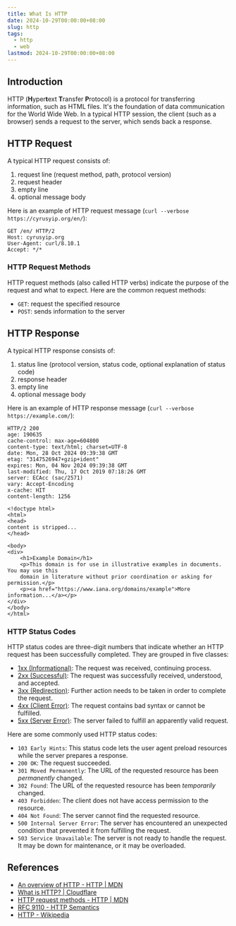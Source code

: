 ```yaml
---
title: What Is HTTP
date: 2024-10-29T00:00:00+08:00
slug: http
tags:
  - http
  - web
lastmod: 2024-10-29T00:00:00+08:00
---
```


## Introduction

HTTP (**H**yper**t**ext **T**ransfer **P**rotocol) is a protocol for transferring information, such as HTML files. It's the foundation of data communication for the World Wide Web. In a typical HTTP session, the client (such as a browser) sends a request to the server, which sends back a response.

## HTTP Request

A typical HTTP request consists of:

1. request line (request method, path, protocol version)
1. request header
1. empty line
1. optional message body

Here is an example of HTTP request message (`curl --verbose https://cyrusyip.org/en/`):

```text
GET /en/ HTTP/2
Host: cyrusyip.org
User-Agent: curl/8.10.1
Accept: */*

```

### HTTP Request Methods

HTTP request methods (also called HTTP verbs) indicate the purpose of the request and what to expect. Here are the common request methods:

- `GET`: request the specified resource
- `POST`: sends information to the server

## HTTP Response

A typical HTTP response consists of:

1. status line (protocol version, status code, optional explanation of status code)
1. response header
1. empty line
1. optional message body

Here is an example of HTTP response message (`curl --verbose https://example.com/`):

```text
HTTP/2 200
age: 190635
cache-control: max-age=604800
content-type: text/html; charset=UTF-8
date: Mon, 28 Oct 2024 09:39:38 GMT
etag: "3147526947+gzip+ident"
expires: Mon, 04 Nov 2024 09:39:38 GMT
last-modified: Thu, 17 Oct 2019 07:18:26 GMT
server: ECAcc (sac/2571)
vary: Accept-Encoding
x-cache: HIT
content-length: 1256

<!doctype html>
<html>
<head>
content is stripped...
</head>

<body>
<div>
    <h1>Example Domain</h1>
    <p>This domain is for use in illustrative examples in documents. You may use this
    domain in literature without prior coordination or asking for permission.</p>
    <p><a href="https://www.iana.org/domains/example">More information...</a></p>
</div>
</body>
</html>
```

### HTTP Status Codes

HTTP status codes are three-digit numbers that indicate whether an HTTP request has been successfully completed. They are grouped in five classes:

- [1xx (Informational)](https://httpwg.org/specs/rfc9110.html#status.1xx): The request was received, continuing process.
- [2xx (Successful)](https://httpwg.org/specs/rfc9110.html#status.2xx): The request was successfully received, understood, and accepted.
- [3xx (Redirection)](https://httpwg.org/specs/rfc9110.html#status.3xx): Further action needs to be taken in order to complete the request.
- [4xx (Client Error)](https://httpwg.org/specs/rfc9110.html#status.4xx): The request contains bad syntax or cannot be fulfilled.
- [5xx (Server Error)](https://httpwg.org/specs/rfc9110.html#status.5xx): The server failed to fulfill an apparently valid request.

Here are some commonly used HTTP status codes:

- `103 Early Hints`: This status code lets the user agent preload resources while the server prepares a response.
- `200 OK`: The request succeeded.
- `301 Moved Permanently`: The URL of the requested resource has been *permanently* changed.
- `302 Found`: The URL of the requested resource has been *temporarily* changed.
- `403 Forbidden`: The client does not have access permission to the resource.
- `404 Not Found`: The server cannot find the requested resource.
- `500 Internal Server Error`: The server has encountered an unexpected condition that prevented it from fulfilling the request.
- `503 Service Unavailable`: The server is not ready to handle the request. It may be down for maintenance, or it may be overloaded.

## References

- [An overview of HTTP - HTTP | MDN](https://developer.mozilla.org/en-US/docs/Web/HTTP/Overview)
- [What is HTTP? | Cloudflare](https://www.cloudflare.com/learning/ddos/glossary/hypertext-transfer-protocol-http/)
- [HTTP request methods - HTTP | MDN](https://developer.mozilla.org/en-US/docs/Web/HTTP/Methods)
- [RFC 9110 - HTTP Semantics](https://httpwg.org/specs/rfc9110.html)
- [HTTP - Wikipedia](https://en.wikipedia.org/wiki/HTTP)
